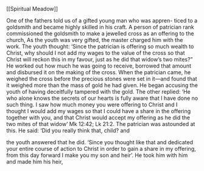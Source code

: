 [[Spiritual Meadow]]
 
One of the fathers told us of a gifted young man who was appren- ticed to a goldsmith and became highly skilled in his craft. A person of patrician rank commissioned the goldsmith to make a jewelled cross as an offering to the church, As the youth was very gifted, the master charged him with the work. The youth thought: ‘Since the patrician is offering so much wealth to Christ, why should I not add my wages to the value of the cross so that Christ will reckon this in my favour, just as he did that widow’s two mites?” He worked out how much he was going to receive, borrowed that amount and disbursed it on the making of the cross. When the patrician came, he weighed the cross before the precious stones were set in it—and found that it weighed more than the mass of gold he had given. He began accusing the youth of having deceitfully tampered with the gold. The other replied: ‘He who alone knows the secrets of our hearts is fully aware that I have done no such thing. I saw how much money you were offering to Christ and I thought I would add my wages so that I could have a share in the offering together with you, and that Christ would accept my offering as he did the two mites of that widow’ Mk 12:42; Lk 21:2. The patrician was astounded at this. He said: ‘Did you really think that, child? and  
 
the youth answered that he did. ‘Since you thought like that and dedicated your entire course of action to Christ in order to gain a share in my offering, from this day forward I make you my son and heir’. He took him with him and made him his heir,

